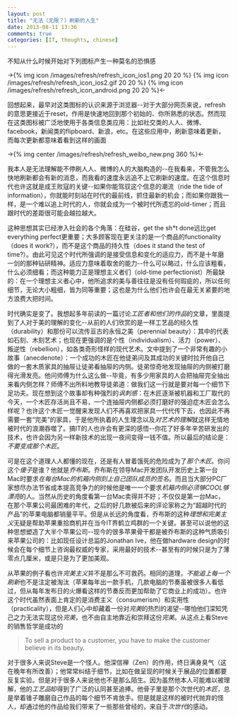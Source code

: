 ```yaml
---
layout: post
title: "无法（无限？）刷新的人生"
date: 2013-08-11 13:36
comments: true
categories: [IT, thoughts, chinese]
---
```


<div>
    <style>
    .icon { 
        margin : 7px; 
    }
    </style>
</div>

不知从什么时候开始对下列图标产生一种莫名的恐惧感

->{% img icon /images/refresh/refresh_icon_ios1.png 20 20 %}
{% img icon /images/refresh/refresh_icon_ios2.gif 20 20 %}
{% img icon /images/refresh/refresh_icon_android.png 20 20 %}<-


回想起来，最早对这类图标的认识来源于浏览器--对于大部分网页来说，refresh的意思更接近于reset，作用是快速地回到那个初始的、你所熟悉的状态。然而现在这类图标被广泛地使用于各类信息类应用：比如社交类的人人、微博、facebook，新闻类的flipboard、新浪，etc。在这些应用中，刷新意味着更新，而每次更新都意味着看到这样的画面

->{% img center /images/refresh/refresh_weibo_new.png 360 %}<-

我本人是无法理解能不停刷人人、微博的人的大脑构造的--在我看来，不管我怎么快地刷新都会有新的消息，而我看的速度永远追不上它刷新的速度。在这个信息时代也许这就是成王败寇的关键--如果你能驾驭这个信息的潮流（ride the tide of information），你就能时刻站在时代的最前线，抓住最新的机会；而如果你跟我一样，是一个难以追上时代的人，你就会成为一个被时代所遗忘的old-timer；而且跟时代的差距很可能会越拉越大。

这种思想其实已经渗入社会的各个角落：在硅谷，get the sh*t done远比get everything perfect更重要；大多顾客现在更关注的是一个商品的functionality（does it work?），而不是这个商品的持久性（does it stand the test of time?）。由此可见这个时代所强调的是接受信息和变化的适应力，而不是十年磨一剑的那种钻研精神。适应力意味着取舍的能力--什么可以略过，什么应该粗看，什么必须细看；而这种能力正是理想主义者们（old-time perfectionist）所最缺的：在一个理想主义者心中，他所追求的美与善往往是没有任何瑕疵的，所以任何细节，无论大小粗细，皆为同等重要；这也是为什么他们也许会在最无关紧要的地方浪费大把时间。

时代确实是变了。我想起多年前读的一篇讨论*工匠者和他们的作品*的文章，里面提到了人对于美的理解的变化--从前的人们欣赏的是一样工艺品的经久性（durability）和那份可以流传亘古的永恒之美（perennial beauty）：其中的代表如石刻、木刻艺术；也现在更强调的是个性（individualism）、活力（power）、叛逆性（rebellion），如各类奇形怪样的现代艺术。文中提到了一个非常有趣的小故事（anecdenote）：一个成功的木匠在他徒弟问及其成功的关键时拉开他自己做的一套木质家具的抽屉让徒弟看抽屉的内侧。徒弟惊奇地发现抽屉的内侧被打磨得光滑发亮。他问师傅为什么这么做--毕竟，有多少用家具的人会把抽屉完全抽出来看内侧怎样？师傅不出所料地教导徒弟道：做我们这一行就是要对每一个细节下足功夫。现在想到这个故事却有种强烈的*讽刺感*：在木匠逐渐被机器和工厂取代的今天，一个木匠存活尚且不易，一个连抽屉内侧都必须打磨好的强迫症木匠会怎么样呢？也许这个木匠一觉醒来发现人们不再喜欢把家具一代代传下去，也因此不再需要一套“完美”的家具，于是他所执着的人生理念以及*对艺术的理解*就这样无情地被时代的浪潮吞噬了。搞IT的人也许会有更深的感悟--你花了好多年辛苦研发出的技术，也许会因为另一样新技术的出现一夜间变得一钱不值。所以最后的结论是：*不要变成那个木匠*。

可是在这个道理人人都懂的现在，还是有人冒着饿死的危险成为了*那个木匠*。你问这个*傻子*是谁？他就是*乔布斯*。乔布斯在领导Mac开发团队开发历史上第一台Mac时要求*在每台Mac的机箱内侧刻上自己团队成员的签名*。而且当大部分PC厂家想尽办法节省成本提高竞争力的时候他是唯一一个要求*机箱内侧必须够COOL够漂亮*的人。当然从历史的角度看第一台Mac卖得并不好；不仅仅是第一台Mac，在那个苹果公司最困难的年代，之后的好几款被后来的评论家称之为“超越时代的产品”的苹果电脑都销量平平。但是从长远的角度看，乔布斯的这种*理想和完美主义*无疑是帮助苹果重拾商机并在当今IT界鹤立鸡群的一个关键。甚至可以说他的这种思想塑造了大半个苹果公司--现今的很多苹果骨干都是被乔布斯的这种气质吸引来苹果公司的：比如现任设计总监的Jonathan Ive，他在做hardware design的时候会在每个细节上咨询最权威的专家，采用最好的技术--甚至有的时候只是为了薄零点几厘米，或是只是为了更加美观。

从苹果的例子看也许*完美主义*并不是那么不可救药。相同的道理，*不能追上每一个刷新*也不是注定被淘汰（苹果每年出一款手机，几款电脑的节奏虽被很多人看低过，但从每年发布日的火爆看这样的节奏反而更加帮助了它商业上的成功）。也许这个时代虽然表面上肯定的是消费主义（consumerism）和实用性（practicality），但是人们心中却藏着一份对*完美*的热烈的渴望--哪怕他们深知凭己之力无法实现这份*完美*，也不由自主地靠近和崇拜这份*完美*。从这点上看Steve的销售哲学是成功的

> To sell a product to a customer, you have to make the customer believe in its beauty.

对于很多人来说Steve是一个怪人。他深信禅（Zen）的作用，终日满身臭气（这在晚年有所改善）；他常常纠结于细节，比如在做呈现的时候关于展品的位置都要反复实验。但是对于很多人来说他也不是那么陌生。因为虽然他本人可能难以被理解，他的*工艺品*却得到了广泛的认同甚至追捧。他骨子里是那个次世代的*木匠*，总是举着锥子雕磨自己作品的每个细节不肯放手。但是就是这样的被时代抛弃的怪人，却通过他的作品给我们带来了一些那些曾经的，来自于*次世代*的感动。


